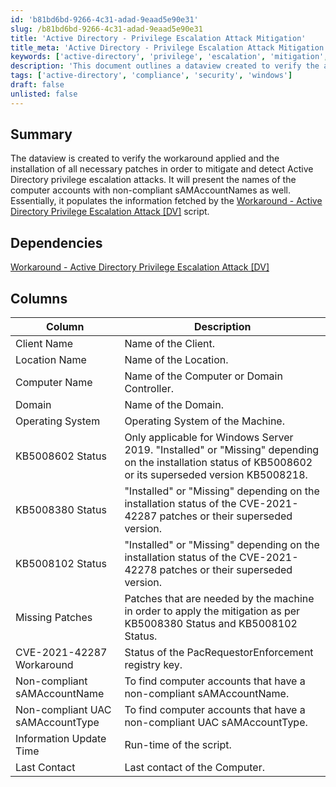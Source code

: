 ```yaml
---
id: 'b81bd6bd-9266-4c31-adad-9eaad5e90e31'
slug: /b81bd6bd-9266-4c31-adad-9eaad5e90e31
title: 'Active Directory - Privilege Escalation Attack Mitigation'
title_meta: 'Active Directory - Privilege Escalation Attack Mitigation'
keywords: ['active-directory', 'privilege', 'escalation', 'mitigation', 'patches', 'compliance']
description: 'This document outlines a dataview created to verify the applied workaround and installation of necessary patches to mitigate and detect Active Directory privilege escalation attacks. It provides a comprehensive overview of computer accounts with non-compliant sAMAccountNames and details about patch statuses.'
tags: ['active-directory', 'compliance', 'security', 'windows']
draft: false
unlisted: false
---
```


## Summary

The dataview is created to verify the workaround applied and the installation of all necessary patches in order to mitigate and detect Active Directory privilege escalation attacks. It will present the names of the computer accounts with non-compliant sAMAccountNames as well. Essentially, it populates the information fetched by the [Workaround - Active Directory Privilege Escalation Attack [DV]](/docs/18fbde09-500a-41a4-bad0-c37b85429926) script.

## Dependencies

[Workaround - Active Directory Privilege Escalation Attack [DV]](/docs/18fbde09-500a-41a4-bad0-c37b85429926)

## Columns

| Column                              | Description                                                                                                                                       |
|-------------------------------------|---------------------------------------------------------------------------------------------------------------------------------------------------|
| Client Name                         | Name of the Client.                                                                                                                             |
| Location Name                       | Name of the Location.                                                                                                                           |
| Computer Name                       | Name of the Computer or Domain Controller.                                                                                                      |
| Domain                              | Name of the Domain.                                                                                                                             |
| Operating System                    | Operating System of the Machine.                                                                                                                |
| KB5008602 Status                    | Only applicable for Windows Server 2019. "Installed" or "Missing" depending on the installation status of KB5008602 or its superseded version KB5008218. |
| KB5008380 Status                    | "Installed" or "Missing" depending on the installation status of the CVE-2021-42287 patches or their superseded version.                      |
| KB5008102 Status                    | "Installed" or "Missing" depending on the installation status of the CVE-2021-42278 patches or their superseded version.                      |
| Missing Patches                     | Patches that are needed by the machine in order to apply the mitigation as per KB5008380 Status and KB5008102 Status.                          |
| CVE-2021-42287 Workaround           | Status of the PacRequestorEnforcement registry key.                                                                                            |
| Non-compliant sAMAccountName       | To find computer accounts that have a non-compliant sAMAccountName.                                                                            |
| Non-compliant UAC sAMAccountType   | To find computer accounts that have a non-compliant UAC sAMAccountType.                                                                        |
| Information Update Time             | Run-time of the script.                                                                                                                         |
| Last Contact                        | Last contact of the Computer.                                                                                                                   |


